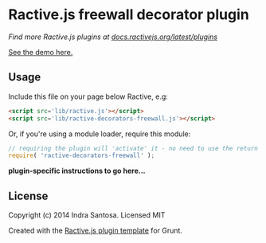 # Ractive.js freewall decorator plugin

*Find more Ractive.js plugins at [docs.ractivejs.org/latest/plugins](http://docs.ractivejs.org/latest/plugins)*

[See the demo here.](TODO)

## Usage

Include this file on your page below Ractive, e.g:

```html
<script src='lib/ractive.js'></script>
<script src='lib/ractive-decorators-freewall.js'></script>
```

Or, if you're using a module loader, require this module:

```js
// requiring the plugin will 'activate' it - no need to use the return value
require( 'ractive-decorators-freewall' );
```

**plugin-specific instructions to go here...**



## License

Copyright (c) 2014 Indra Santosa. Licensed MIT

Created with the [Ractive.js plugin template](https://github.com/ractivejs/plugin-template) for Grunt.
